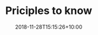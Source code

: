---
title: "Priciples to know"
date: 2018-11-28T15:15:26+10:00
featured: true
weight: 2
layout: service
---